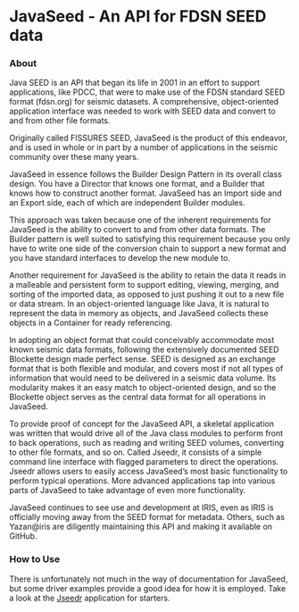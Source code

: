 # JavaSeed - An API for FDSN SEED data

### About

Java SEED is an API that began its life in 2001 in an effort to support applications, like PDCC, that were to make use of the FDSN standard SEED format (fdsn.org) for seismic datasets.  A comprehensive, object-oriented application interface was needed to work with SEED data and convert to and from other file formats.

Originally called FISSURES SEED, JavaSeed is the product of this endeavor, and is used in whole or in part by a number of applications in the seismic community over these many years.

JavaSeed in essence follows the Builder Design Pattern in its overall class design.  You have a Director that knows one format, and a Builder that knows how to construct another format.  JavaSeed has an Import side and an Export side, each of which are independent Builder modules.

This approach was taken because one of the inherent requirements for JavaSeed is the ability to convert to and from other data formats.  The Builder pattern is well suited to satisfying this requirement because you only have to write one side of the conversion chain to support a new format and you have standard interfaces to develop the new module to.

Another requirement for JavaSeed is the ability to retain the data it reads in a malleable and persistent form to support editing, viewing, merging, and sorting of the imported data, as opposed to just pushing it out to a new file or data stream.  In an object-oriented language like Java, it is natural to represent the data in memory as objects, and JavaSeed collects these objects in a Container for ready referencing.

In adopting an object format that could conceivably accommodate most known seismic data formats, following the extensively documented SEED Blockette design made perfect sense.  SEED is designed as an exchange format that is both flexible and modular, and covers most if not all types of information that would need to be delivered in a seismic data volume.  Its modularity makes it an easy match to object-oriented design, and so the Blockette object serves as the central data format for all operations in JavaSeed. 

To provide proof of concept for the JavaSeed API, a skeletal application was written that would drive all of the Java class modules to perform front to back operations, such as reading and writing SEED volumes, converting to other file formats, and so on.  Called Jseedr, it consists of a simple command line interface with flagged parameters to direct the operations.  Jseedr allows users to easily access JavaSeed’s most basic functionality to perform typical operations.  More advanced applications tap into various parts of JavaSeed to take advantage of even more functionality.

JavaSeed continues to see use and development at IRIS, even as IRIS is officially moving away from the SEED format for metadata.  Others, such as Yazan@iris are diligently maintaining this API and making it available on GitHub.

### How to Use

There is unfortunately not much in the way of documentation for JavaSeed, but some driver examples provide a good idea for how it is employed.  Take a look at the [Jseedr](src/main/java/edu/iris/Fissures/seed/app/Jseedr.java) application for starters.

